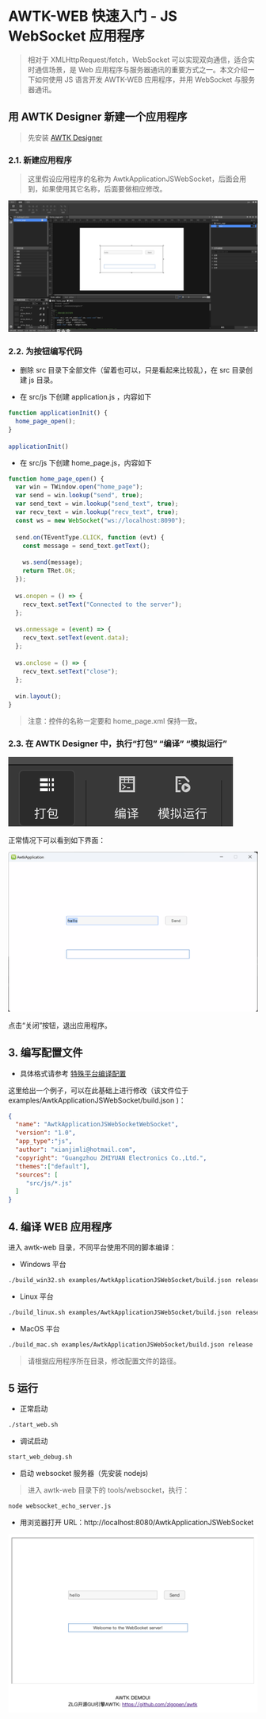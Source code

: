 # AWTK-WEB 快速入门 - JS WebSocket 应用程序

> 相对于 XMLHttpRequest/fetch，WebSocket 可以实现双向通信，适合实时通信场景，是 Web 应用程序与服务器通讯的重要方式之一。本文介绍一下如何使用 JS 语言开发 AWTK-WEB 应用程序，并用 WebSocket 与服务器通讯。

## 用 AWTK Designer 新建一个应用程序

> 先安装 [AWTK Designer](https://awtk.zlg.cn/web/index.html)

### 2.1. 新建应用程序

> 这里假设应用程序的名称为 AwtkApplicationJSWebSocket，后面会用到，如果使用其它名称，后面要做相应修改。

![](images/app_websocket.png)

### 2.2. 为按钮编写代码

* 删除 src 目录下全部文件（留着也可以，只是看起来比较乱），在 src 目录创建 js 目录。

* 在 src/js 下创建 application.js ，内容如下

```js
function applicationInit() {
  home_page_open();
}

applicationInit()
```

* 在 src/js 下创建  home_page.js，内容如下

```js
function home_page_open() {
  var win = TWindow.open("home_page");
  var send = win.lookup("send", true);
  var send_text = win.lookup("send_text", true);
  var recv_text = win.lookup("recv_text", true);
  const ws = new WebSocket("ws://localhost:8090");

  send.on(TEventType.CLICK, function (evt) {
    const message = send_text.getText();

    ws.send(message);
    return TRet.OK;
  });

  ws.onopen = () => {
    recv_text.setText("Connected to the server");
  };

  ws.onmessage = (event) => {
    recv_text.setText(event.data);
  };

  ws.onclose = () => {
    recv_text.setText("close");
  };

  win.layout();
}
```

> 注意：控件的名称一定要和 home_page.xml 保持一致。

### 2.3. 在 AWTK Designer 中，执行“打包” “编译” “模拟运行”

![](images/app_c2.png)

正常情况下可以看到如下界面：

![](images/app_websocket_ui.png)

点击“关闭”按钮，退出应用程序。

## 3. 编写配置文件

* 具体格式请参考 [特殊平台编译配置](https://github.com/zlgopen/awtk/blob/master/docs/build_config.md)

这里给出一个例子，可以在此基础上进行修改（该文件位于 examples/AwtkApplicationJSWebSocket/build.json )：

```json
{
  "name": "AwtkApplicationJSWebSocketWebSocket",
  "version": "1.0",
  "app_type":"js",
  "author": "xianjimli@hotmail.com",
  "copyright": "Guangzhou ZHIYUAN Electronics Co.,Ltd.",
  "themes":["default"],
  "sources": [
     "src/js/*.js"
  ]
}
```

## 4. 编译 WEB 应用程序

进入 awtk-web 目录，不同平台使用不同的脚本编译：

* Windows 平台

```sh
./build_win32.sh examples/AwtkApplicationJSWebSocket/build.json release
```

* Linux 平台

```sh
./build_linux.sh examples/AwtkApplicationJSWebSocket/build.json release
```

* MacOS 平台

```sh
./build_mac.sh examples/AwtkApplicationJSWebSocket/build.json release
```

> 请根据应用程序所在目录，修改配置文件的路径。

## 5 运行

* 正常启动

```sh
./start_web.sh
```

* 调试启动

```sh
start_web_debug.sh
```

* 启动 websocket 服务器（先安装 nodejs)

> 进入 awtk-web 目录下的 tools/websocket，执行：

```sh
node websocket_echo_server.js 
```

* 用浏览器打开 URL：http://localhost:8080/AwtkApplicationJSWebSocket

![](images/app_websocket_ui1.png)

